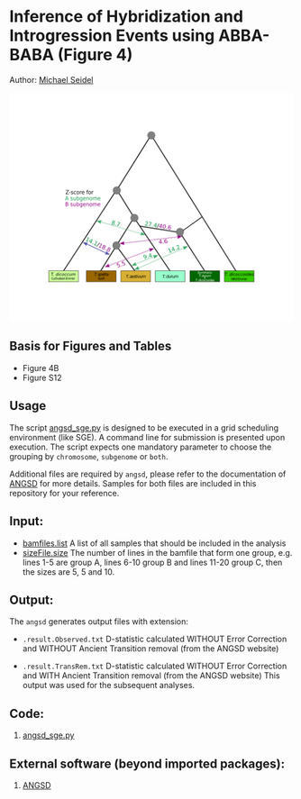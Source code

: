 # Inference of Hybridization and Introgression Events using ABBA-BABA (Figure 4)

Author: [Michael Seidel](mailto:michael.seidel@helmholtz-muenchen.de)

![FigureS12](Figure/FigureS12.png)

## Basis for Figures and Tables
* Figure 4B
* Figure S12


## Usage

The script [angsd_sge.py](angsd_sge.py) is designed to be executed in a grid scheduling environment (like SGE). A command line for submission is presented upon execution.
The script expects one mandatory parameter to choose the grouping by `chromosome`, `subgenome` or `both`.

Additional files are required by `angsd`, please refer to the documentation of [ANGSD](http://www.popgen.dk/angsd/index.php/Abbababa2) for more details. Samples for both files are included in this repository for your reference.


## Input:

* [bamfiles.list](bamfiles.list.sample)
  A list of all samples that should be included in the analysis
* [sizeFile.size](sizeFile.size.sample)
  The number of lines in the bamfile that form one group, e.g. lines 1-5 are group A, lines 6-10 group B and lines 11-20 group C, then the sizes are 5, 5 and 10.


## Output:

The `angsd` generates output files with extension:

* `.result.Observed.txt`
D-statistic calculated WITHOUT Error Correction and WITHOUT Ancient Transition removal (from the ANGSD website)

* `.result.TransRem.txt`
D-statistic calculated WITHOUT Error Correction and WITH Ancient Transition removal (from the ANGSD website)
This output was used for the subsequent analyses.


## Code:
1. [angsd_sge.py](angsd_sge.py)


## External software (beyond imported packages):
1. [ANGSD](https://github.com/ANGSD/angsd)
